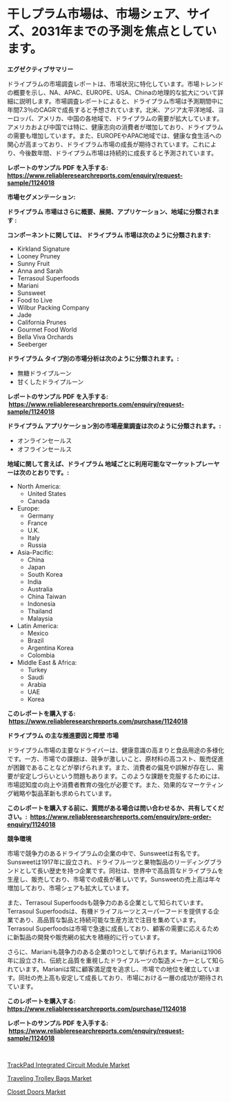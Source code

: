 <p><h1>干しプラム市場は、市場シェア、サイズ、2031年までの予測を焦点としています。</h1></p><p><strong>エグゼクティブサマリー</strong></p>
<p><p>ドライプラムの市場調査レポートは、市場状況に特化しています。市場トレンドの概要を示し、NA、APAC、EUROPE、USA、Chinaの地理的な拡大について詳細に説明します。市場調査レポートによると、ドライプラム市場は予測期間中に年間7.3％のCAGRで成長すると予想されています。北米、アジア太平洋地域、ヨーロッパ、アメリカ、中国の各地域で、ドライプラムの需要が拡大しています。アメリカおよび中国では特に、健康志向の消費者が増加しており、ドライプラムの需要も増加しています。また、EUROPEやAPAC地域では、健康な食生活への関心が高まっており、ドライプラム市場の成長が期待されています。これにより、今後数年間、ドライプラム市場は持続的に成長すると予測されています。</p></p>
<p><strong>レポートのサンプル PDF を入手する: <a href="https://www.reliableresearchreports.com/enquiry/request-sample/1124018">https://www.reliableresearchreports.com/enquiry/request-sample/1124018</a></strong></p>
<p><strong>市場セグメンテーション:</strong></p>
<p><strong> ドライプラム 市場はさらに概要、展開、アプリケーション、地域に分類されます :</strong></p>
<p><strong>コンポーネントに関しては、 ドライプラム 市場は次のように分類されます: &nbsp;</strong></p>
<p><ul><li>Kirkland Signature</li><li>Looney Pruney</li><li>Sunny Fruit</li><li>Anna and Sarah</li><li>Terrasoul Superfoods</li><li>Mariani</li><li>Sunsweet</li><li>Food to Live</li><li>Wilbur Packing Company</li><li>Jade</li><li>California Prunes</li><li>Gourmet Food World</li><li>Bella Viva Orchards</li><li>Seeberger</li></ul></p>
<p><strong> ドライプラム タイプ別の市場分析は次のように分類されます。:</strong></p>
<p><ul><li>無糖ドライプルーン</li><li>甘くしたドライプルーン</li></ul></p>
<p><strong>レポートのサンプル PDF を入手する: &nbsp;<a href="https://www.reliableresearchreports.com/enquiry/request-sample/1124018">https://www.reliableresearchreports.com/enquiry/request-sample/1124018</a></strong></p>
<p><strong> ドライプラム アプリケーション別の市場産業調査は次のように分類されます。:</strong></p>
<p><ul><li>オンラインセールス</li><li>オフラインセールス</li></ul></p>
<p><strong>地域に関して言えば、ドライプラム 地域ごとに利用可能なマーケットプレーヤーは次のとおりです。:</strong></p>
<p><ul>
    <li>
        North America:
        <ul>
            <li>United States</li>
            <li>Canada</li>
        </ul>
    </li>
    <li>
        Europe:
        <ul>
            <li>Germany</li>
            <li>France</li>
            <li>U.K.</li>
            <li>Italy</li>
            <li>Russia</li>
        </ul>
    </li>
    <li>
        Asia-Pacific:
        <ul>
            <li>China</li>
            <li>Japan</li>
            <li>South Korea</li>
            <li>India</li>
            <li>Australia</li>
            <li>China Taiwan</li>
            <li>Indonesia</li>
            <li>Thailand</li>
            <li>Malaysia</li>
        </ul>
    </li>
    <li>
        Latin America:
        <ul>
            <li>Mexico</li>
            <li>Brazil</li>
            <li>Argentina Korea</li>
            <li>Colombia</li>
        </ul>
    </li>
    <li>
        Middle East & Africa:
        <ul>
            <li>Turkey</li>
            <li>Saudi</li>
            <li>Arabia</li>
            <li>UAE</li>
            <li>Korea</li>
        </ul>
    </li>
    </ul></p>
<p><strong>このレポートを購入する: &nbsp;<a href="https://www.reliableresearchreports.com/purchase/1124018">https://www.reliableresearchreports.com/purchase/1124018</a></strong></p>
<p><strong>ドライプラム の主な推進要因と障壁 市場</strong></p>
<p><p>ドライプラム市場の主要なドライバーは、健康意識の高まりと食品用途の多様化です。一方、市場での課題は、競争が激しいこと、原材料の高コスト、販売促進が困難であることなどが挙げられます。また、消費者の偏見や誤解が存在し、需要が安定しづらいという問題もあります。このような課題を克服するためには、市場認知度の向上や消費者教育の強化が必要です。また、効果的なマーケティング戦略や製品革新も求められています。</p></p>
<p><strong>このレポートを購入する前に、質問がある場合は問い合わせるか、共有してください。:&nbsp; <a href="https://www.reliableresearchreports.com/enquiry/pre-order-enquiry/1124018">https://www.reliableresearchreports.com/enquiry/pre-order-enquiry/1124018</a></strong></p>
<p><strong>競争環境</strong></p>
<p><p>市場で競争力のあるドライプラムの企業の中で、Sunsweetは有名です。Sunsweetは1917年に設立され、ドライフルーツと果物製品のリーディングブランドとして長い歴史を持つ企業です。同社は、世界中で高品質なドライプラムを生産し、販売しており、市場での成長が著しいです。Sunsweetの売上高は年々増加しており、市場シェアも拡大しています。</p><p>また、Terrasoul Superfoodsも競争力のある企業として知られています。Terrasoul Superfoodsは、有機ドライフルーツとスーパーフードを提供する企業であり、高品質な製品と持続可能な生産方法で注目を集めています。Terrasoul Superfoodsは市場で急速に成長しており、顧客の需要に応えるために新製品の開発や販売網の拡大を積極的に行っています。</p><p>さらに、Marianiも競争力のある企業の1つとして挙げられます。Marianiは1906年に設立され、伝統と品質を重視したドライフルーツの製造メーカーとして知られています。Marianiは常に顧客満足度を追求し、市場での地位を確立しています。同社の売上高も安定して成長しており、市場における一層の成功が期待されています。</p></p>
<p><strong>このレポートを購入する: &nbsp; <a href="https://www.reliableresearchreports.com/purchase/1124018">https://www.reliableresearchreports.com/purchase/1124018</a></strong></p>
<p><strong>レポートのサンプル PDF を入手する: &nbsp;<a href="https://www.reliableresearchreports.com/enquiry/request-sample/1124018">https://www.reliableresearchreports.com/enquiry/request-sample/1124018</a></strong><strong></strong></p>
<p>&nbsp;</p>
<p><p><a href="https://view.publitas.com/reportprime-1/trackpad-integrated-circuit-module-market-size-focuses-on-market-dynamics-in-depth-analysis-and-future-projections-of-its-market-forecasted-for-period-from-2023-to-2030/">TrackPad Integrated Circuit Module Market</a></p><p><a href="https://view.publitas.com/reportprime-1/traveling-trolley-bags-market-provides-detailed-segmentation-of-this-market-based-on-type-application-and-region-and-forecast-for-the-period-from-2023-2030/">Traveling Trolley Bags Market</a></p><p><a href="https://view.publitas.com/reportprime-1/closet-doors-market-size-growing-and-forecasted-for-period-from-2023-2030-and-provides-complete-market-analysis-of-this-market/">Closet Doors Market</a></p></p>